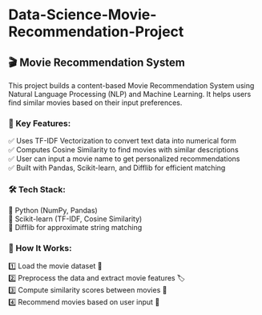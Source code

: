 # Data-Science-Movie-Recommendation-Project

## 🎬 Movie Recommendation System  
This project builds a content-based Movie Recommendation System using Natural Language Processing (NLP) and Machine Learning. It helps users find similar movies based on their input preferences.  

### 🔹 Key Features:  
✅ Uses TF-IDF Vectorization to convert text data into numerical form  
✅ Computes Cosine Similarity to find movies with similar descriptions  
✅ User can input a movie name to get personalized recommendations  
✅ Built with Pandas, Scikit-learn, and Difflib for efficient matching  

### 🛠 Tech Stack:
🔹 Python (NumPy, Pandas)  
🔹 Scikit-learn (TF-IDF, Cosine Similarity)  
🔹 Difflib for approximate string matching  

### 📌 How It Works:  
1️⃣ Load the movie dataset 📂  
2️⃣ Preprocess the data and extract movie features 🏷️  
3️⃣ Compute similarity scores between movies 🔢  
4️⃣ Recommend movies based on user input 🎥  

